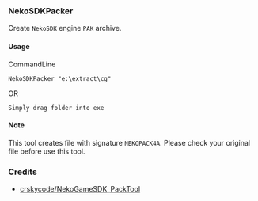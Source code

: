 ﻿### NekoSDKPacker

Create `NekoSDK` engine `PAK` archive.

#### Usage

CommandLine
```
NekoSDKPacker "e:\extract\cg"
```

OR

```
Simply drag folder into exe
```

#### Note

This tool creates file with signature `NEKOPACK4A`. Please check your original file before use this tool.

### Credits

* [crskycode/NekoGameSDK_PackTool](https://github.com/crskycode/NekoGameSDK_PackTool)
